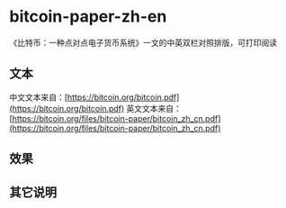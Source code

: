 # bitcoin-paper-zh-en
《比特币：一种点对点电子货币系统》一文的中英双栏对照排版，可打印阅读

## 文本
中文文本来自：[https://bitcoin.org/bitcoin.pdf](https://bitcoin.org/bitcoin.pdf)
英文文本来自：[https://bitcoin.org/files/bitcoin-paper/bitcoin_zh_cn.pdf](https://bitcoin.org/files/bitcoin-paper/bitcoin_zh_cn.pdf)

## 效果


## 其它说明

